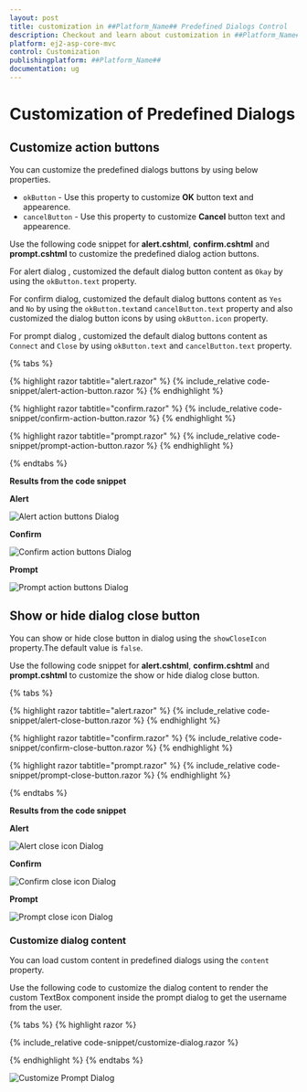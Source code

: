 ```yaml
---
layout: post
title: customization in ##Platform_Name## Predefined Dialogs Control
description: Checkout and learn about customization in ##Platform_Name## Predefined Dialogs of Syncfusion Essential JS 2 and more details.
platform: ej2-asp-core-mvc
control: Customization
publishingplatform: ##Platform_Name##
documentation: ug
---
```


# Customization of Predefined Dialogs 

## Customize action buttons

You can customize the predefined dialogs buttons by using below properties.
* `okButton` - Use this property to customize **OK** button text and appearence.
* `cancelButton` - Use this property to customize **Cancel** button text and appearence.

Use the following code snippet for **alert.cshtml**, **confirm.cshtml** and **prompt.cshtml** to customize the predefined dialog action buttons.

For alert dialog , customized the default dialog button content as `Okay` by using the `okButton.text` property.

For confirm dialog, customized the default dialog buttons content as `Yes` and `No` by using the `okButton.text`and `cancelButton.text` property and also customized the dialog button icons by using `okButton.icon` property.

For prompt dialog , customized the default dialog buttons content as `Connect` and `Close` by using `okButton.text` and `cancelButton.text` property.

{% tabs %}

{% highlight razor tabtitle="alert.razor" %}
{% include_relative code-snippet/alert-action-button.razor %}
{% endhighlight %}

{% highlight razor tabtitle="confirm.razor" %}
{% include_relative code-snippet/confirm-action-button.razor %}
{% endhighlight %}

{% highlight razor tabtitle="prompt.razor" %}
{% include_relative code-snippet/prompt-action-button.razor %}
{% endhighlight %}

{% endtabs %}

**Results from the code snippet**

**Alert**

![Alert action buttons Dialog](./images/blazor-alert-action-button.png)

**Confirm**

![Confirm action buttons Dialog](./images/blazor-confirm-action-button.png)

**Prompt**

![Prompt action buttons Dialog](./images/blazor-prompt-action-button.png)

## Show or hide dialog close button 

You can show or hide close button in dialog using the `showCloseIcon` property.The default value is `false`.

Use the following code snippet for **alert.cshtml**, **confirm.cshtml** and **prompt.cshtml** to customize the show or hide dialog close button.

{% tabs %}

{% highlight razor tabtitle="alert.razor" %}
{% include_relative code-snippet/alert-close-button.razor %}
{% endhighlight %}

{% highlight razor tabtitle="confirm.razor" %}
{% include_relative code-snippet/confirm-close-button.razor %}
{% endhighlight %}

{% highlight razor tabtitle="prompt.razor" %}
{% include_relative code-snippet/prompt-close-button.razor %}
{% endhighlight %}

{% endtabs %}

**Results from the code snippet**

**Alert**

![Alert close icon Dialog](./images/blazor-alert-close-button.png)

**Confirm**

![Confirm close icon Dialog](./images/blazor-confirm-close-button.png)

**Prompt**

![Prompt close icon Dialog](./images/blazor-prompt-close-button.png)

### Customize dialog content

You can load custom content in predefined dialogs using the `content` property. 

Use the following code to customize the dialog content to render the custom TextBox component inside the prompt dialog to get the username from the user.

{% tabs %}
{% highlight razor %}

{% include_relative code-snippet/customize-dialog.razor %}

{% endhighlight %}
{% endtabs %}

![Customize Prompt Dialog](./images/blazor-customize-dialog.png)
